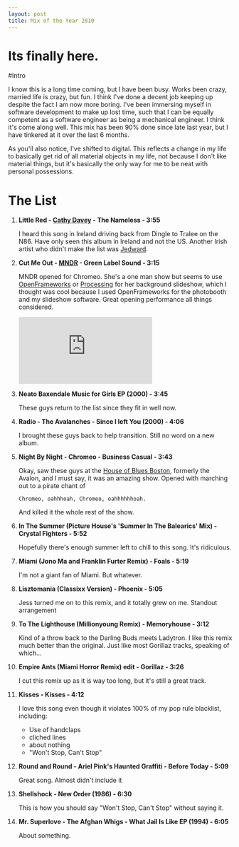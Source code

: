 ```yaml
---
layout: post
title: Mix of the Year 2010
---
```


Its finally here.
=================

#Intro

I know this is a long time coming, but I have been busy.  Works been crazy, 
married life is crazy, but fun.  I think I've done a decent job keeping up 
despite the fact I am now more boring.  I've been immersing myself in software 
development to make up lost time, such that I can be equally competent as a 
software engineer as being a mechanical engineer.  I think it's come along well.
This mix has been 90% done since late last year, but I have tinkered at it over the last
6 months.  

As you'll also notice, I've shifted to digital.  This reflects a change in my life
to basically get rid of all material objects in my life, not because I don't like
material things, but it's basically the only way for me to be neat with personal possessions.

# The List

1.  **Little Red - [Cathy Davey](http://www.myspace.com/cathydavey) - The Nameless - 3:55**

    I heard this song in Ireland driving back from Dingle to Tralee on the N86.
    Have only seen this album in Ireland and not the US.  Another Irish artist who
     didn't make the list was [Jedward](http://www.planetjedward.net/). 

2.  **Cut Me Out - [MNDR](http://mndr.com/) - Green Label Sound - 3:15**

    MNDR opened for Chromeo.  She's a one man show but seems to use [OpenFrameworks](http://www.openframeworks.cc/) 
    or [Processing](http://processing.org/) for her background slideshow, which 
    I thought was cool because I used OpenFrameworks for the photobooth and my 
    slideshow software.  Great opening performance all things considered.
    
    <iframe src="http://www.youtube.com/watch?v=sQE2u0-fYtA&feature=player_embedded" frameborder="0" allowfullscreen ></iframe>

3.  **Neato     Baxendale   Music for Girls EP (2000) - 3:45**

    These guys return to the list since they fit in well now.  

4.  **Radio - The Avalanches - Since I left You (2000) - 4:06**

    I brought these guys back to help transition.  Still no word on a new album.

5.  **Night By Night - Chromeo - Business Casual - 3:43**

    Okay, saw these guys at the [House of Blues Boston](http://www.houseofblues.com/venues/clubvenues/boston/), 
    formerly the Avalon, and I must say, it was an amazing show.  Opened with 
    marching out to a pirate chant of 
        
        Chromeo, oahhhoah, Chromeo, oahhhhhhoah.  
        
    And killed it the whole rest of the show.

6.  **In The Summer (Picture House's 'Summer In The Balearics' Mix) - Crystal Fighters - 5:52**

    Hopefully there's enough summer left to chill to this song.  It's ridiculous.

7.  **Miami (Jono Ma and Franklin Furter Remix) - Foals - 5:19**
    
    I'm not a giant fan of Miami.  But whatever.

8.  **Lisztomania (Classixx Version) - Phoenix - 5:05**

    Jess turned me on to this remix, and it totally grew on me.  Standout arrangement

9.  **To The Lighthouse (Millionyoung Remix) - Memoryhouse - 3:12**

    Kind of a throw back to the Darling Buds meets Ladytron.  I like this remix
    much better than the original.  Just like most Gorillaz tracks, speaking of which...

10. **Empire Ants (Miami Horror Remix) edit - Gorillaz - 3:26**

    I cut this remix up as it is way too long, but it's still a great track.

11. **Kisses - Kisses - 4:12**

    I love this song even though it violates 100% of my pop rule blacklist, including:
    
    * Use of handclaps
    * cliched lines
    * about nothing
    * "Won't Stop, Can't Stop"

12. **Round and Round - Ariel Pink's Haunted Graffiti - Before Today - 5:09**
    
    Great song.  Almost didn't include it

13. **Shellshock - New Order (1986) - 6:30**

    This is how you should say "Won't Stop, Can't Stop" without saying it.

14. **Mr. Superlove - The Afghan Whigs - What Jail Is Like EP (1994) - 6:05**

    About something.

